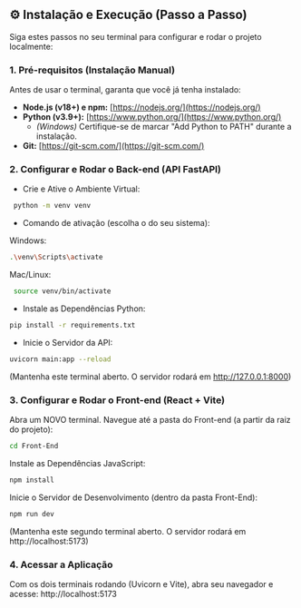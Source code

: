 ## ⚙️ Instalação e Execução (Passo a Passo)
Siga estes passos no seu terminal para configurar e rodar o projeto localmente:

### 1. Pré-requisitos (Instalação Manual)
Antes de usar o terminal, garanta que você já tenha instalado:

* **Node.js (v18+) e npm:** [https://nodejs.org/](https://nodejs.org/)
* **Python (v3.9+):** [https://www.python.org/](https://www.python.org/)
    * *(Windows)* Certifique-se de marcar "Add Python to PATH" durante a instalação.
* **Git:** [https://git-scm.com/](https://git-scm.com/)

### 2. Configurar e Rodar o Back-end (API FastAPI)
* Crie e Ative o Ambiente Virtual:
 ```Bash
  python -m venv venv
 ```

* Comando de ativação (escolha o do seu sistema):

Windows:
```Bash
.\venv\Scripts\activate
```

Mac/Linux:
```Bash
 source venv/bin/activate
```

* Instale as Dependências Python:
```Bash
pip install -r requirements.txt
```

* Inicie o Servidor da API:
```Bash
uvicorn main:app --reload
```
(Mantenha este terminal aberto. O servidor rodará em http://127.0.0.1:8000)

### 3. Configurar e Rodar o Front-end (React + Vite)
Abra um NOVO terminal.
Navegue até a pasta do Front-end (a partir da raiz do projeto):
```Bash
cd Front-End
```

Instale as Dependências JavaScript:
```Bash
npm install
```

Inicie o Servidor de Desenvolvimento (dentro da pasta Front-End):
```Bash
npm run dev
```
(Mantenha este segundo terminal aberto. O servidor rodará em http://localhost:5173)

### 4. Acessar a Aplicação
Com os dois terminais rodando (Uvicorn e Vite), abra seu navegador e acesse: http://localhost:5173















